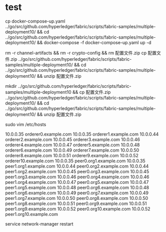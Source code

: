 # test
cp docker-compose-up.yaml ../go/src/github.com/hyperledger/fabric/scripts/fabric-samples/multiple-deployment10/ && cd ../go/src/github.com/hyperledger/fabric/scripts/fabric-samples/multiple-deployment10/ && docker-compose -f docker-compose-up.yaml up -d



rm -r channel-artifacts && rm -r crypto-config && rm 配置文件.zip
cp 配置文件.zip ../go/src/github.com/hyperledger/fabric/scripts/fabric-samples/multiple-deployment10/ && cd ../go/src/github.com/hyperledger/fabric/scripts/fabric-samples/multiple-deployment10/ && unzip 配置文件.zip

mkdir ../go/src/github.com/hyperledger/fabric/scripts/fabric-samples/multiple-deployment10 && cp 配置文件.zip ../go/src/github.com/hyperledger/fabric/scripts/fabric-samples/multiple-deployment10/ && cd ../go/src/github.com/hyperledger/fabric/scripts/fabric-samples/multiple-deployment10/ && unzip 配置文件.zip

sudo vim /etc/hosts

10.0.0.35 orderer0.example.com
10.0.0.35 orderer1.example.com
10.0.0.44 orderer2.example.com
10.0.0.45 orderer3.example.com
10.0.0.46 orderer4.example.com
10.0.0.47 orderer5.example.com
10.0.0.48 orderer6.example.com
10.0.0.49 orderer7.example.com
10.0.0.50 orderer8.example.com
10.0.0.51 orderer9.example.com
10.0.0.52 orderer10.example.com
10.0.0.35 peer0.org1.example.com
10.0.0.35 peer1.org1.example.com
10.0.0.44 peer0.org2.example.com
10.0.0.44 peer1.org2.example.com
10.0.0.45 peer0.org3.example.com
10.0.0.45 peer1.org3.example.com
10.0.0.46 peer0.org4.example.com
10.0.0.46 peer1.org4.example.com
10.0.0.47 peer0.org5.example.com
10.0.0.47 peer1.org5.example.com
10.0.0.48 peer0.org6.example.com
10.0.0.48 peer1.org6.example.com
10.0.0.49 peer0.org7.example.com
10.0.0.49 peer1.org7.example.com
10.0.0.50 peer0.org8.example.com
10.0.0.50 peer1.org8.example.com
10.0.0.51 peer0.org9.example.com
10.0.0.51 peer1.org9.example.com
10.0.0.52 peer0.org10.example.com
10.0.0.52 peer1.org10.example.com

service network-manager restart
